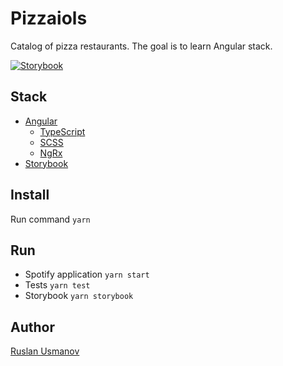 # Pizzaiols

Catalog of pizza restaurants.
The goal is to learn Angular stack.

[![Storybook](https://cdn.jsdelivr.net/gh/storybookjs/brand@master/badge/badge-storybook.svg)](https://storybook.js.org/)

## Stack
* [Angular](https://angular.io/)
    * [TypeScript](https://www.typescriptlang.org/)
    * [SCSS](https://sass-lang.com/)
    * [NgRx](https://ngrx.io/)
* [Storybook](https://storybook.js.org/)

## Install
Run command `yarn`

## Run
* Spotify application `yarn start`
* Tests `yarn test`
* Storybook `yarn storybook`

## Author
[Ruslan Usmanov](https://github.com/nonameengineer)
